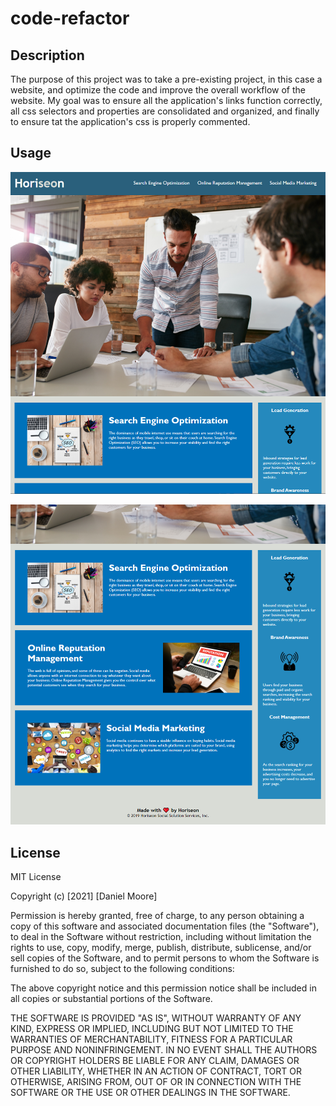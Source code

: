 # code-refactor

## Description

The purpose of this project was to take a pre-existing project, in this case a website, and optimize the code and improve the overall workflow of the website. My goal was to ensure all the application's links function correctly, all css selectors and properties are consolidated and organized, and finally to ensure tat the application's css is properly commented.


## Usage

![Screenshot 1](assets/images/screenshot1.PNG?raw=true)

![Screenshot 2](assets/images/screenshot2.PNG?raw=true)


## License

MIT License

Copyright (c) [2021] [Daniel Moore]

Permission is hereby granted, free of charge, to any person obtaining a copy
of this software and associated documentation files (the "Software"), to deal
in the Software without restriction, including without limitation the rights
to use, copy, modify, merge, publish, distribute, sublicense, and/or sell
copies of the Software, and to permit persons to whom the Software is
furnished to do so, subject to the following conditions:

The above copyright notice and this permission notice shall be included in all
copies or substantial portions of the Software.

THE SOFTWARE IS PROVIDED "AS IS", WITHOUT WARRANTY OF ANY KIND, EXPRESS OR
IMPLIED, INCLUDING BUT NOT LIMITED TO THE WARRANTIES OF MERCHANTABILITY,
FITNESS FOR A PARTICULAR PURPOSE AND NONINFRINGEMENT. IN NO EVENT SHALL THE
AUTHORS OR COPYRIGHT HOLDERS BE LIABLE FOR ANY CLAIM, DAMAGES OR OTHER
LIABILITY, WHETHER IN AN ACTION OF CONTRACT, TORT OR OTHERWISE, ARISING FROM,
OUT OF OR IN CONNECTION WITH THE SOFTWARE OR THE USE OR OTHER DEALINGS IN THE
SOFTWARE.

